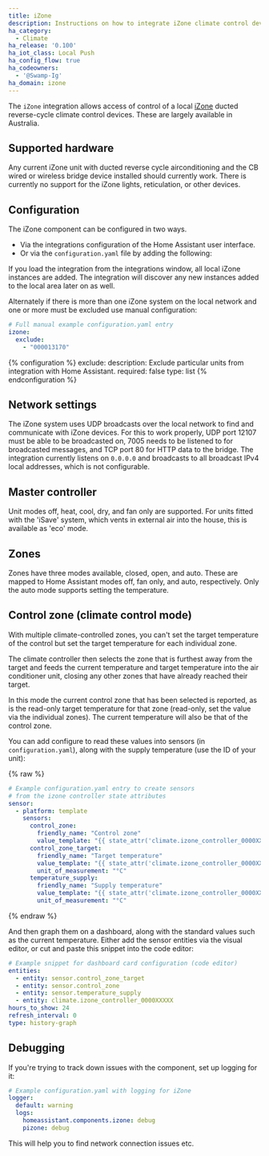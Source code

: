 ```yaml
---
title: iZone
description: Instructions on how to integrate iZone climate control devices with Home Assistant.
ha_category:
  - Climate
ha_release: '0.100'
ha_iot_class: Local Push
ha_config_flow: true
ha_codeowners:
  - '@Swamp-Ig'
ha_domain: izone
---
```


The `iZone` integration allows access of control of a local [iZone](https://izone.com.au/) ducted reverse-cycle climate control devices. These are largely available in Australia.

## Supported hardware

Any current iZone unit with ducted reverse cycle airconditioning and the CB wired or wireless bridge device installed should currently work. There is currently no support for the iZone lights, reticulation, or other devices.

## Configuration

The iZone component can be configured in two ways. 

- Via the integrations configuration of the Home Assistant user interface.
- Or via the `configuration.yaml` file by adding the following:

If you load the integration from the integrations window, all local iZone instances are added. The integration will discover any new instances added to the local area later on as well.

Alternately if there is more than one iZone system on the local network and one or more must be excluded use manual configuration:

```yaml
# Full manual example configuration.yaml entry
izone:
  exclude:
    - "000013170"
```

{% configuration %}
exclude:
  description: Exclude particular units from integration with Home Assistant.
  required: false
  type: list
{% endconfiguration %}

## Network settings

The iZone system uses UDP broadcasts over the local network to find and communicate with iZone devices. For this to work properly, UDP port  12107 must be able to be broadcasted on, 7005 needs to be listened to for broadcasted messages, and TCP port 80 for HTTP data to the bridge. The integration currently listens on `0.0.0.0` and broadcasts to all broadcast IPv4 local addresses, which is not configurable.

## Master controller

Unit modes off, heat, cool, dry, and fan only are supported. For units fitted with the 'iSave' system, which vents in external air into the house, this is available as 'eco' mode.

## Zones

Zones have three modes available, closed, open, and auto. These are mapped to Home Assistant modes off, fan only, and auto, respectively. Only the auto mode supports setting the temperature.

## Control zone (climate control mode)

With multiple climate-controlled zones, you can't set the target temperature of the control but set the target temperature
for each individual zone.

The climate controller then selects the zone that is furthest away from the target and feeds the current temperature and
target temperature into the air conditioner unit, closing any other zones that have already reached their target.

In this mode the current control zone that has been selected is reported, as is the read-only target temperature for that 
zone (read-only, set the value via the individual zones). The current temperature will also be that of the control
zone.

You can add configure to read these values into sensors (in `configuration.yaml`), 
along with the supply temperature (use the ID of your unit):

{% raw %}

```yaml
# Example configuration.yaml entry to create sensors
# from the izone controller state attributes
sensor:
  - platform: template
    sensors:
      control_zone:
        friendly_name: "Control zone"
        value_template: "{{ state_attr('climate.izone_controller_0000XXXXX','control_zone_name') }}"
      control_zone_target:
        friendly_name: "Target temperature"
        value_template: "{{ state_attr('climate.izone_controller_0000XXXXX','control_zone_setpoint') }}"
        unit_of_measurement: "°C" 
      temperature_supply:
        friendly_name: "Supply temperature"
        value_template: "{{ state_attr('climate.izone_controller_0000XXXXX','supply_temperature') }}"
        unit_of_measurement: "°C"
```

{% endraw %}

And then graph them on a dashboard, along with the standard values such as the current temperature. Either add the sensor entities via the visual editor, or cut and paste this
snippet into the code editor:

```yaml
# Example snippet for dashboard card configuration (code editor)
entities:
  - entity: sensor.control_zone_target
  - entity: sensor.control_zone
  - entity: sensor.temperature_supply
  - entity: climate.izone_controller_0000XXXXX
hours_to_show: 24
refresh_interval: 0
type: history-graph
```

## Debugging

If you're trying to track down issues with the component, set up logging for it:

```yaml
# Example configuration.yaml with logging for iZone
logger:
  default: warning
  logs:
    homeassistant.components.izone: debug
    pizone: debug
```

This will help you to find network connection issues etc.
